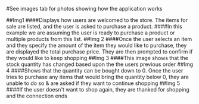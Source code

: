 #See images tab for photos showing how the application works

##Img1
####Displays how users are welcomed to the store. The items for sale are listed, and the user is asked to purchase a product.
####In this example we are assuming the user is ready to purchase a product or multiple products from this list.
##Img 2
####Once the user selects an item and they specify the amount of the item they would like to purchase, they are displayed the
total purchase price. They are then prompted to confirm if they would like to keep shopping
##Img 3
####This image shows that the stock quantity has changed based upon the the users previous order
##Img 4
####Shows that the quantity can be bought down to 0. Once the user tries to purchase any items that would bring the quantity below 0,
they are unable to do so & are asked if they want to continue shopping
##Img 5
####If the user doesn't want to shop again, they are thanked for shopping and the connection ends
